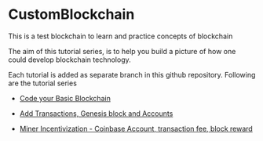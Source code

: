 
# CustomBlockchain
This is a test blockchain to learn and practice concepts of blockchain


The aim of this tutorial series, is to help you build a picture of how one could develop blockchain technology.

Each tutorial is added as separate branch in this github repository. Following are the tutorial series


   * [Code your Basic Blockchain](https://github.com/mankenavenkatesh/CustomBlockchain/tree/1_Basic_BlockChain)
   
   * [Add Transactions, Genesis block and Accounts](https://github.com/mankenavenkatesh/CustomBlockchain/tree/2_Transactions_Accounts)   

   * [Miner Incentivization - Coinbase Account, transaction fee, block reward ](https://github.com/mankenavenkatesh/CustomBlockchain/tree/3_Coinbase_Rewards_Fee)
